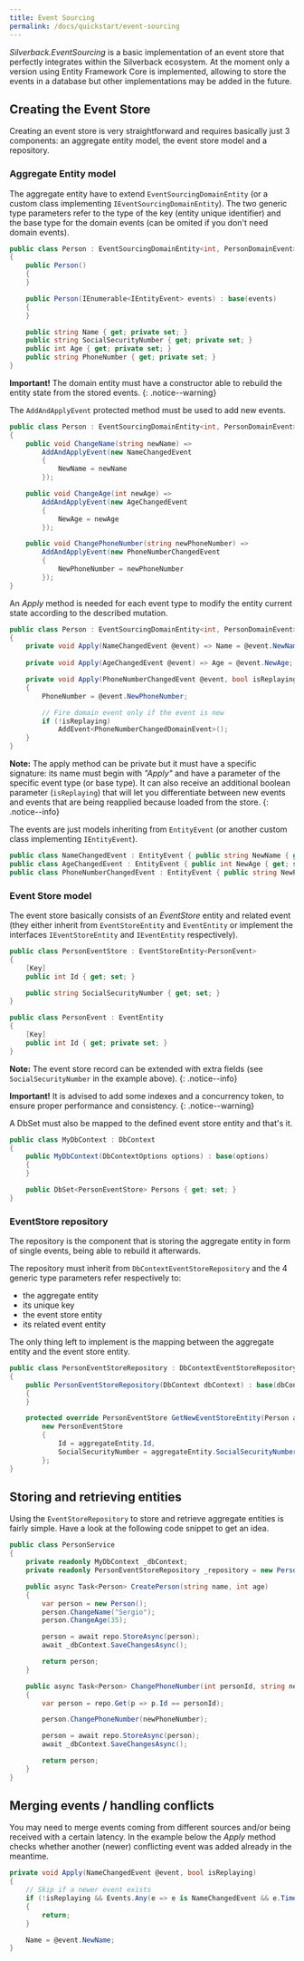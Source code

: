 ```yaml
---
title: Event Sourcing
permalink: /docs/quickstart/event-sourcing
---
```


_Silverback.EventSourcing_ is a basic implementation of an event store that perfectly integrates within the Silverback ecosystem. At the moment only a version using Entity Framework Core is implemented, allowing to store the events in a database but other implementations may be added in the future.

## Creating the Event Store

Creating an event store is very straightforward and requires basically just 3 components: an aggregate entity model, the event store model and a repository.

### Aggregate Entity model

The aggregate entity have to extend `EventSourcingDomainEntity` (or a custom class implementing `IEventSourcingDomainEntity`).
The two generic type parameters refer to the type of the key (entity unique identifier) and the base type for the domain events (can be omited if you don't need domain events).

```c#
public class Person : EventSourcingDomainEntity<int, PersonDomainEvent>
{
    public Person()
    {
    }

    public Person(IEnumerable<IEntityEvent> events) : base(events)
    {
    }

    public string Name { get; private set; }
    public string SocialSecurityNumber { get; private set; }
    public int Age { get; private set; }
    public string PhoneNumber { get; private set; }
}
```

**Important!** The domain entity must have a constructor able to rebuild the entity state from the stored events.
{: .notice--warning}

The `AddAndApplyEvent` protected method must be used to add new events.

```c#
public class Person : EventSourcingDomainEntity<int, PersonDomainEvent>
{
    public void ChangeName(string newName) =>
        AddAndApplyEvent(new NameChangedEvent
        {
            NewName = newName
        });

    public void ChangeAge(int newAge) =>
        AddAndApplyEvent(new AgeChangedEvent
        {
            NewAge = newAge
        });

    public void ChangePhoneNumber(string newPhoneNumber) =>
        AddAndApplyEvent(new PhoneNumberChangedEvent
        {
            NewPhoneNumber = newPhoneNumber
        });
}
```

An _Apply_ method is needed for each event type to modify the entity current state according to the described mutation.

```c#
public class Person : EventSourcingDomainEntity<int, PersonDomainEvent>
{
    private void Apply(NameChangedEvent @event) => Name = @event.NewName;
 
    private void Apply(AgeChangedEvent @event) => Age = @event.NewAge;

    private void Apply(PhoneNumberChangedEvent @event, bool isReplaying)
    {
        PhoneNumber = @event.NewPhoneNumber;

        // Fire domain event only if the event is new
        if (!isReplaying)
            AddEvent<PhoneNumberChangedDomainEvent>();
    }
}
```

**Note:** The apply method can be private but it must have a specific signature: its name must begin with _"Apply"_ and have a parameter of the specific event type (or base type).
It can also receive an additional boolean parameter (`isReplaying`) that will let you differentiate between new events and events that are being reapplied because loaded from the store.
{: .notice--info}

The events are just models inheriting from `EntityEvent` (or another custom class implementing `IEntityEvent`).

```c#
public class NameChangedEvent : EntityEvent { public string NewName { get; set; } }
public class AgeChangedEvent : EntityEvent { public int NewAge { get; set; } }
public class PhoneNumberChangedEvent : EntityEvent { public string NewPhoneNumber { get; set; } }
```

### Event Store model

The event store basically consists of an _EventStore_ entity and related event (they either inherit from `EventStoreEntity` and `EventEntity` or implement the interfaces `IEventStoreEntity` and `IEventEntity` respectively).

```c#
public class PersonEventStore : EventStoreEntity<PersonEvent>
{
    [Key]
    public int Id { get; set; }

    public string SocialSecurityNumber { get; set; }
}

public class PersonEvent : EventEntity
{
    [Key]
    public int Id { get; private set; }
}
```

**Note:** The event store record can be extended with extra fields (see `SocialSecurityNumber` in the example above).
{: .notice--info}

**Important!** It is advised to add some indexes and a concurrency token, to ensure proper performance and consistency.
{: .notice--warning}

A DbSet must also be mapped to the defined event store entity and that's it.

```c#
public class MyDbContext : DbContext
{
    public MyDbContext(DbContextOptions options) : base(options)
    {
    }

    public DbSet<PersonEventStore> Persons { get; set; }
}
```

### EventStore repository

The repository is the component that is storing the aggregate entity in form of single events, being able to rebuild it afterwards.

The repository must inherit from `DbContextEventStoreRepository` and the 4 generic type parameters refer respectively to:
* the aggregate entity
* its unique key
* the event store entity
* its related event entity

The only thing left to implement is the mapping between the aggregate entity and the event store entity.

```c#
public class PersonEventStoreRepository : DbContextEventStoreRepository<Person, int, PersonEventStore, PersonEvent>
{
    public PersonEventStoreRepository(DbContext dbContext) : base(dbContext)
    {
    }

    protected override PersonEventStore GetNewEventStoreEntity(Person aggregateEntity) =>
        new PersonEventStore
        {
            Id = aggregateEntity.Id,
            SocialSecurityNumber = aggregateEntity.SocialSecurityNumber
        };
}
```

## Storing and retrieving entities

Using the `EventStoreRepository` to store and retrieve aggregate entities is fairly simple. Have a look at the following code snippet to get an idea.

```c#
public class PersonService
{
    private readonly MyDbContext _dbContext;
    private readonly PersonEventStoreRepository _repository = new PersonEventStoreRepository(_dbContext);

    public async Task<Person> CreatePerson(string name, int age)
    {
        var person = new Person();
        person.ChangeName("Sergio");
        person.ChangeAge(35);

        person = await repo.StoreAsync(person);
        await _dbContext.SaveChangesAsync();

        return person;
    }

    public async Task<Person> ChangePhoneNumber(int personId, string newPhoneNumber)
    {
        var person = repo.Get(p => p.Id == personId);

        person.ChangePhoneNumber(newPhoneNumber);

        person = await repo.StoreAsync(person);
        await _dbContext.SaveChangesAsync();

        return person;
    }
}
```

## Merging events / handling conflicts

You may need to merge events coming from different sources and/or being received with a certain latency. In the example below the _Apply_ method checks whether another (newer) conflicting event was added already in the meantime.

```c#
private void Apply(NameChangedEvent @event, bool isReplaying)
{
    // Skip if a newer event exists
    if (!isReplaying && Events.Any(e => e is NameChangedEvent && e.Timestamp > @event.Timestamp))
    {
        return;
    }

    Name = @event.NewName;
}
```
